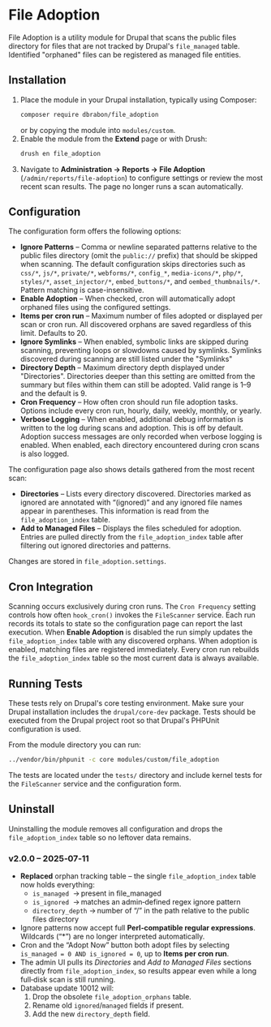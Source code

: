 # File Adoption

File Adoption is a utility module for Drupal that scans the public files directory
for files that are not tracked by Drupal's `file_managed` table. Identified
"orphaned" files can be registered as managed file entities.

## Installation

1. Place the module in your Drupal installation, typically using Composer:
   ```bash
   composer require dbrabon/file_adoption
   ```
   or by copying the module into `modules/custom`.
2. Enable the module from the **Extend** page or with Drush:
   ```bash
   drush en file_adoption
   ```
3. Navigate to **Administration → Reports → File Adoption** (`/admin/reports/file-adoption`)
   to configure settings or review the most recent scan results. The page no
   longer runs a scan automatically.

## Configuration

The configuration form offers the following options:

 - **Ignore Patterns** – Comma or newline separated patterns relative to the
  public files directory (omit the `public://` prefix) that should be skipped
  when scanning. The default configuration
  skips directories such as `css/*`, `js/*`, `private/*`, `webforms/*`,
  `config_*`, `media-icons/*`, `php/*`, `styles/*`, `asset_injector/*`,
  `embed_buttons/*`, and `oembed_thumbnails/*`. Pattern matching is
  case-insensitive.
- **Enable Adoption** – When checked, cron will automatically adopt orphaned
  files using the configured settings.
- **Items per cron run** – Maximum number of files adopted or displayed per
  scan or cron run. All discovered orphans are saved regardless of this
  limit. Defaults to 20.
- **Ignore Symlinks** – When enabled, symbolic links are skipped during scanning,
  preventing loops or slowdowns caused by symlinks.
  Symlinks discovered during scanning are still listed under the "Symlinks"
- **Directory Depth** – Maximum directory depth displayed under "Directories".
  Directories deeper than this setting are omitted from the summary but files
  within them can still be adopted. Valid range is 1–9 and the default is 9.
- **Cron Frequency** – How often cron should run file adoption tasks. Options
  include every cron run, hourly, daily, weekly, monthly, or yearly.
- **Verbose Logging** – When enabled, additional debug information is written to
  the log during scans and adoption. This is off by default. Adoption success
  messages are only recorded when verbose logging is enabled. When enabled,
  each directory encountered during cron scans is also logged.

The configuration page also shows details gathered from the most recent scan:

- **Directories** – Lists every directory discovered. Directories marked as
  ignored are annotated with “(ignored)” and any ignored file names appear in
  parentheses. This information is read from the `file_adoption_index` table.
- **Add to Managed Files** – Displays the files scheduled for adoption. Entries
  are pulled directly from the `file_adoption_index` table after filtering out
  ignored directories and patterns.

Changes are stored in `file_adoption.settings`.

## Cron Integration

Scanning occurs exclusively during cron runs. The `Cron Frequency` setting
controls how often `hook_cron()` invokes the `FileScanner` service. Each run
records its totals to state so the configuration page can report the last
execution. When **Enable Adoption** is disabled the run simply updates the
`file_adoption_index` table with any discovered orphans. When adoption is
enabled, matching files are registered immediately. Every cron run rebuilds the
`file_adoption_index` table so the most current data is always available.

## Running Tests

These tests rely on Drupal's core testing environment. Make sure your Drupal
installation includes the `drupal/core-dev` package. Tests should be executed
from the Drupal project root so that Drupal's PHPUnit configuration is used.

From the module directory you can run:

```bash
../vendor/bin/phpunit -c core modules/custom/file_adoption
```

The tests are located under the `tests/` directory and include kernel tests for
the `FileScanner` service and the configuration form.

## Uninstall

Uninstalling the module removes all configuration and drops the
`file_adoption_index` table so no leftover data remains.

### v2.0.0 – 2025‑07‑11

* **Replaced** orphan tracking table – the single `file_adoption_index` table
  now holds everything:
  * `is_managed`  → present in file_managed
  * `is_ignored`  → matches an admin‑defined regex ignore pattern
  * `directory_depth` → number of “/” in the path relative to the public files
    directory
* Ignore patterns now accept full **Perl‑compatible regular expressions**.
  Wildcards (“*”) are no longer interpreted automatically.
* Cron and the “Adopt Now” button both adopt files by selecting
  `is_managed = 0 AND is_ignored = 0`, up to **Items per cron run**.
* The admin UI pulls its *Directories* and *Add to Managed Files* sections
  directly from `file_adoption_index`, so results appear even while a long
  full‑disk scan is still running.
* Database update 10012 will:
  1. Drop the obsolete `file_adoption_orphans` table.
  2. Rename old `ignored`/`managed` fields if present.
  3. Add the new `directory_depth` field.

